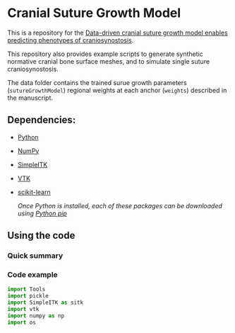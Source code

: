 # Cranial Suture Growth Model
This is a repository for the [Data-driven cranial suture growth model enables predicting phenotypes of craniosynostosis](https://github.com/cuMIP/cranialSutureGrowth).

This repository also provides example scripts to generate synthetic normative cranial bone surface meshes, and to simulate single suture craniosynostosis. 

The data folder contains the trained surue growth parameters (``sutureGrowthModel``) regional weights at each anchor (``weights``) described in the manuscript.


## Dependencies:
- [Python](python.org)
- [NumPy](https://numpy.org/install/)
- [SimpleITK](https://simpleitk.org/)
- [VTK](https://pypi.org/project/vtk/)
- [scikit-learn](https://scikit-learn.org/stable/)

    *Once Python is installed, each of these packages can be downloaded using [Python pip](https://pip.pypa.io/en/stable/installation/)*


## Using the code

### Quick summary

### Code example

```python
import Tools
import pickle
import SimpleITK as sitk
import vtk
import numpy as np
import os